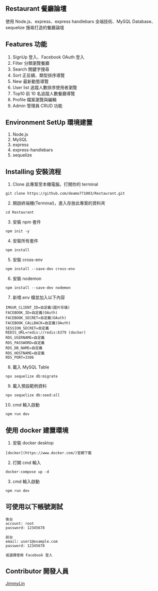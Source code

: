 ## Restaurant 餐廳論壇

使用 Node.js、express、express handlebars 全端技術、MySQL Database、sequelize 搜尋打造的餐廳論壇

## Features 功能

1. SignUp 登入、Facebook OAuth 登入
2. Filter 分類瀏覽餐廳
3. Search 關鍵字搜尋
4. Sort 正反續、類型排序導覽
5. New 最新動態導覽
6. User list 追蹤人數排序使用者瀏覽
7. Top10 前 10 名追蹤人數餐廳導覽
8. Profile 檔案瀏覽與編輯
9. Admin 管理員 CRUD 功能

## Environment SetUp 環境建置

1. Node.js
2. MySQL
3. express
4. express-handlebars
5. sequelize

## Installing 安裝流程

1. Clone 此專案至本機電腦，打開你的 terminal

```
git clone https://github.com/deamo771003/Restaurant.git
```

2. 開啟終端機(Terminal)，進入存放此專案的資料夾

```
cd Restaurant
```

3. 安裝 npm 套件

```
npm init -y
```

4. 安裝所有套件

```
npm install
```

5. 安裝 cross-env

```
npm install --save-dev cross-env
```

6. 安裝 nodemon

```
npm install --save-dev nodemon
```

7. 新增.env 檔並加入以下內容

```
IMGUR_CLIENT_ID=自定義(圖片存儲)
FACEBOOK_ID=自定義(OAuth)
FACEBOOK_SECRET=自定義(OAuth)
FACEBOOK_CALLBACK=自定義(OAuth)
SESSION_SECRET=自定義
REDIS_URL=redis://redis:6379 (docker)
RDS_USERNAME=自定義
RDS_PASSWORD=自定義
RDS_DB_NAME=自定義
RDS_HOSTNAME=自定義
RDS_PORT=3306
```

8. 載入 MySQL Table

```
npx sequelize db:migrate
```

9. 載入預設範例資料

```
npx sequelize db:seed:all
```

10. cmd 輸入啟動

```
npm run dev
```

## 使用 docker 建置環境

1. 安裝 docker desktop

```
[docker](https://www.docker.com/)官網下載
```

2. 打開 cmd 輸入

```
docker-compose up -d
```

3. cmd 輸入啟動

```
npm run dev
```

## 可使用以下帳號測試

```
後台
account: root
password: 12345678

前台
email: user1@example.com
password: 12345678

或選擇使用 Facebook 登入
```

## Contributor 開發人員

[JimmyLin](https://github.com/deamo771003)
